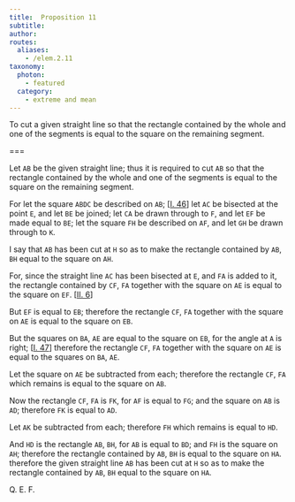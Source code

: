 ```yaml
---
title:  Proposition 11
subtitle:
author:
routes:
  aliases:
    - /elem.2.11
taxonomy:
  photon:
    - featured
  category:
    - extreme and mean
---
```


To cut a given straight line so that the rectangle contained by the whole and one of the segments is equal to the square on the remaining segment.

===


Let `AB` be the given straight line; thus it is required to cut `AB` so that the rectangle contained by the whole and one of the segments is equal to the square on the remaining segment.

For let the square `ABDC` be described on `AB`; [<a href="/elem.1.46">I. 46</a>] let `AC` be bisected at the point `E`, and let `BE` be joined; let `CA` be drawn through to `F`, and let `EF` be made equal to `BE`; let the square `FH` be described on `AF`, and let `GH` be drawn through to `K`.

I say that `AB` has been cut at `H` so as to make the rectangle contained by `AB`, `BH` equal to the square on `AH`.

For, since the straight line `AC` has been bisected at `E`, and `FA` is added to it, <span class="center">the rectangle contained by `CF`, `FA` together with the square on `AE` is equal to the square on `EF`. [<a href="/elem.2.6">II. 6</a>]</span>

But `EF` is equal to `EB`; <span class="center">therefore the rectangle `CF`, `FA` together with the square on `AE` is equal to the square on `EB`.</span>

But the squares on `BA`, `AE` are equal to the square on `EB`, for the angle at `A` is right; [<a href="/elem.1.47">I. 47</a>] <span class="center">therefore the rectangle `CF`, `FA` together with the square on `AE` is equal to the squares on `BA`, `AE`.</span>

Let the square on `AE` be subtracted from each; <span class="center">therefore the rectangle `CF`, `FA` which remains is equal to the square on `AB`.</span>
<!-- <pb n="403"/> -->

Now the rectangle `CF`, `FA` is `FK`, for `AF` is equal to `FG`; and the square on `AB` is `AD`; <span class="center">therefore `FK` is equal to `AD`.</span>

Let `AK` be subtracted from each; <span class="center">therefore `FH` which remains is equal to `HD`.</span>

And `HD` is the rectangle `AB`, `BH`, for `AB` is equal to `BD`; and `FH` is the square on `AH`; <span class="center">therefore the rectangle contained by `AB`, `BH` is equal to the square on `HA`. therefore the given straight line `AB` has been cut at `H` so as to make the rectangle contained by `AB`, `BH` equal to the square on `HA`.

Q. E. F.</span>
